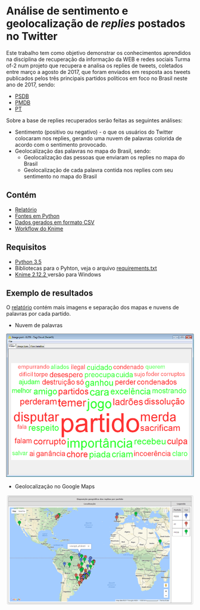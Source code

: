 # Análise de sentimento e geolocalização de <i>replies</i> postados no Twitter

Este trabalho tem como objetivo demonstrar os conhecimentos aprendidos na disciplina de recuperação da informação da WEB e redes sociais Turma of-2 num projeto que recupera e analisa os replies de tweets, coletados entre março a agosto de 2017, que foram enviados em resposta aos tweets publicados pelos três principais partidos políticos em foco no Brasil neste ano de 2017, sendo:

- <a href='https://twitter.com/rede45' target='_blank'>PSDB</a>
- <a href='https://twitter.com/PMDB_Nacional' target='_blank'>PMDB</a>
- <a href='https://twitter.com/ptbrasil' target='_blank'>PT</a>

Sobre a base de replies recuperados serão feitas as seguintes análises:

* Sentimento (positivo ou negativo) - o que os usuários do Twitter colocaram nos replies, gerando uma nuvem de palavras colorida de acordo com o sentimento provocado.
* Geolocalização das palavras no mapa do Brasil, sendo:
  * Geolocalização das pessoas que enviaram os replies no mapa do Brasil
  * Geolocalização de cada palavra contida nos replies com seu sentimento no mapa do Brasil


## Contém

- <a href='https://github.com/rodrigoteodoro/ritrabalhofinal/blob/master/relatorio.pdf'>Relatório</a>
- <a href='https://github.com/rodrigoteodoro/ritrabalhofinal/tree/master/rirabalhofinal'>Fontes em Python</a>
- <a href='https://github.com/rodrigoteodoro/ritrabalhofinal/tree/master/rirabalhofinal/dados'>Dados gerados em formato CSV</a>
- <a href='https://github.com/rodrigoteodoro/ritrabalhofinal/blob/master/knime/trabalhofinal.zip'>Workflow do Knime</a>


## Requisitos

- <a href='https://www.python.org/'> Python 3.5</a>
- Bibliotecas para o Pyhton, veja o arquivo <a href='https://github.com/rodrigoteodoro/ritrabalhofinal/blob/master/requirements.txt'>requirements.txt</a>
- <a href='https://www.knime.com/'> Knime 2.12.2 </a> versão para Windows

## Exemplo de resultados

O <a href='https://github.com/rodrigoteodoro/ritrabalhofinal/blob/master/relatorio.pdf'>relatório</a> contém mais imagens e separação dos mapas e nuvens de palavras por cada partido.

- Nuvem de palavras

<p align="center">
<img width=653px src="https://github.com/rodrigoteodoro/ritrabalhofinal/blob/master/knime/rede45.png">
</p>

- Geolocalização no Google Maps

<p align="center">
<img src="https://github.com/rodrigoteodoro/ritrabalhofinal/blob/master/rirabalhofinal/mapa/mapageral.PNG">
</p>



